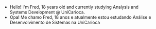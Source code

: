 - Hello! I'm Fred, 18 years old and currently studying Analysis and Systems Development @ UniCarioca.
- Opa! Me chamo Fred, 18 anos e atualmente estou estudando Análise e Desenvolvimento de Sistemas na UniCarioca

<!---
muradfred/muradfred is a ✨ special ✨ repository because its `README.md` (this file) appears on your GitHub profile.
You can click the Preview link to take a look at your changes.
--->
